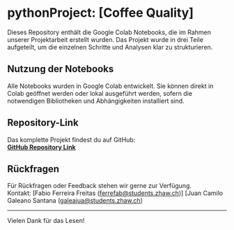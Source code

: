 # pythonProject: [Coffee Quality]

Dieses Repository enthält die Google Colab Notebooks, die im Rahmen unserer Projektarbeit erstellt wurden. Das Projekt wurde in drei Teile aufgeteilt, um die einzelnen Schritte und Analysen klar zu strukturieren.

## Nutzung der Notebooks

Alle Notebooks wurden in Google Colab entwickelt. Sie können direkt in Colab geöffnet werden oder lokal ausgeführt werden, sofern die notwendigen Bibliotheken und Abhängigkeiten installiert sind.

## Repository-Link

Das komplette Projekt findest du auf GitHub:  
[**GitHub Repository Link**](https://github.com/ferrefab/pythonProject)

## Rückfragen

Für Rückfragen oder Feedback stehen wir gerne zur Verfügung.  
Kontakt: [Fabio Ferreira Freitas (ferrefab@students.zhaw.ch)] [Juan Camilo Galeano Santana (galeajua@students.zhaw.ch)

---

Vielen Dank für das Lesen!
